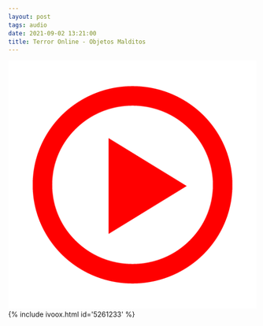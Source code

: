 ```yaml
---
layout: post
tags: audio
date: 2021-09-02 13:21:00
title: Terror Online - Objetos Malditos
---
```

![Play](/images/play.png)
{% include ivoox.html id='5261233' %}

